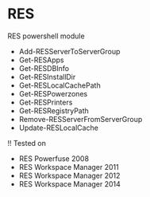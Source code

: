 RES
===

RES powershell module

* Add-RESServerToServerGroup
* Get-RESApps
* Get-RESDBInfo
* Get-RESInstallDir
* Get-RESLocalCachePath
* Get-RESPowerzones
* Get-RESPrinters
* Get-RESRegistryPath
* Remove-RESServerFromServerGroup
* Update-RESLocalCache

!! Tested on
* RES Powerfuse 2008
* RES Workspace Manager 2011
* RES Workspace Manager 2012
* RES Workspace Manager 2014